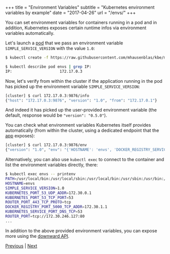 +++
title = "Environment Variables"
subtitle = "Kubernetes environment variables by example"
date = "2017-04-26"
url = "/envs/"
+++

You can set environment variables for containers running in a pod and in
addition, Kubernetes exposes certain runtime infos via environment variables
automatically.

Let's launch a [pod](https://github.com/mhausenblas/kbe/blob/master/specs/envs/pod.yaml)
that we pass an environment variable `SIMPLE_SERVICE_VERSION` with the value `1.0`:

```bash
$ kubectl create -f https://raw.githubusercontent.com/mhausenblas/kbe/master/specs/envs/pod.yaml

$ kubectl describe pod envs | grep IP:
IP:                     172.17.0.3
```

Now, let's verify from within the cluster if the application running in the pod
has picked up the environment variable `SIMPLE_SERVICE_VERSION`:

```bash
[cluster] $ curl 172.17.0.3:9876/info
{"host": "172.17.0.3:9876", "version": "1.0", "from": "172.17.0.1"}
```

And indeed it has picked up the user-provided environment variable (the default,
response would be `"version": "0.5.0"`).

You can check what environment variables Kubernetes itself provides automatically
(from within the cluster, using a dedicated endpoint that the [app](https://github.com/mhausenblas/simpleservice)
exposes):

```bash
[cluster] $ curl 172.17.0.3:9876/env
{"version": "1.0", "env": "{'HOSTNAME': 'envs', 'DOCKER_REGISTRY_SERVICE_PORT': '5000', 'KUBERNETES_PORT_443_TCP_ADDR': '172.30.0.1', 'ROUTER_PORT_80_TCP_PROTO': 'tcp', 'KUBERNETES_PORT_53_UDP_PROTO': 'udp', 'ROUTER_SERVICE_HOST': '172.30.246.127', 'ROUTER_PORT_1936_TCP_PROTO': 'tcp', 'KUBERNETES_SERVICE_PORT_DNS': '53', 'DOCKER_REGISTRY_PORT_5000_TCP_PORT': '5000', 'PATH': '/usr/local/bin:/usr/local/sbin:/usr/local/bin:/usr/sbin:/usr/bin:/sbin:/bin', 'ROUTER_SERVICE_PORT_443_TCP': '443', 'KUBERNETES_PORT_53_TCP': 'tcp://172.30.0.1:53', 'KUBERNETES_SERVICE_PORT': '443', 'ROUTER_PORT_80_TCP_ADDR': '172.30.246.127', 'LANG': 'C.UTF-8', 'KUBERNETES_PORT_53_TCP_ADDR': '172.30.0.1', 'PYTHON_VERSION': '2.7.13', 'KUBERNETES_SERVICE_HOST': '172.30.0.1', 'PYTHON_PIP_VERSION': '9.0.1', 'DOCKER_REGISTRY_PORT_5000_TCP_PROTO': 'tcp', 'REFRESHED_AT': '2017-04-24T13:50', 'ROUTER_PORT_1936_TCP': 'tcp://172.30.246.127:1936', 'KUBERNETES_PORT_53_TCP_PROTO': 'tcp', 'KUBERNETES_PORT_53_TCP_PORT': '53', 'HOME': '/root', 'DOCKER_REGISTRY_SERVICE_HOST': '172.30.1.1', 'GPG_KEY': 'C01E1CAD5EA2C4F0B8E3571504C367C218ADD4FF', 'ROUTER_SERVICE_PORT_80_TCP': '80', 'ROUTER_PORT_443_TCP_ADDR': '172.30.246.127', 'ROUTER_PORT_1936_TCP_ADDR': '172.30.246.127', 'ROUTER_SERVICE_PORT': '80', 'ROUTER_PORT_443_TCP_PORT': '443', 'KUBERNETES_SERVICE_PORT_DNS_TCP': '53', 'KUBERNETES_PORT_53_UDP_ADDR': '172.30.0.1', 'KUBERNETES_PORT_53_UDP': 'udp://172.30.0.1:53', 'KUBERNETES_PORT': 'tcp://172.30.0.1:443', 'ROUTER_PORT_1936_TCP_PORT': '1936', 'ROUTER_PORT_80_TCP': 'tcp://172.30.246.127:80', 'KUBERNETES_SERVICE_PORT_HTTPS': '443', 'KUBERNETES_PORT_53_UDP_PORT': '53', 'ROUTER_PORT_80_TCP_PORT': '80', 'ROUTER_PORT': 'tcp://172.30.246.127:80', 'ROUTER_PORT_443_TCP': 'tcp://172.30.246.127:443', 'SIMPLE_SERVICE_VERSION': '1.0', 'ROUTER_PORT_443_TCP_PROTO': 'tcp', 'KUBERNETES_PORT_443_TCP': 'tcp://172.30.0.1:443', 'DOCKER_REGISTRY_PORT_5000_TCP': 'tcp://172.30.1.1:5000', 'DOCKER_REGISTRY_PORT': 'tcp://172.30.1.1:5000', 'KUBERNETES_PORT_443_TCP_PORT': '443', 'ROUTER_SERVICE_PORT_1936_TCP': '1936', 'DOCKER_REGISTRY_PORT_5000_TCP_ADDR': '172.30.1.1', 'DOCKER_REGISTRY_SERVICE_PORT_5000_TCP': '5000', 'KUBERNETES_PORT_443_TCP_PROTO': 'tcp'}"}
```

Alternatively, you can also use `kubectl exec` to connect to the container and list the
environment variables directly, there:

```bash
$ kubectl exec envs -- printenv
PATH=/usr/local/bin:/usr/local/sbin:/usr/local/bin:/usr/sbin:/usr/bin:/sbin:/bin
HOSTNAME=envs
SIMPLE_SERVICE_VERSION=1.0
KUBERNETES_PORT_53_UDP_ADDR=172.30.0.1
KUBERNETES_PORT_53_TCP_PORT=53
ROUTER_PORT_443_TCP_PROTO=tcp
DOCKER_REGISTRY_PORT_5000_TCP_ADDR=172.30.1.1
KUBERNETES_SERVICE_PORT_DNS_TCP=53
ROUTER_PORT=tcp://172.30.246.127:80
...
```

In addition to the above provided environment variables, you can expose more using
the [downward API](https://kubernetes.io/docs/user-guide/downward-api/).

[Previous](/healthz) | [Next](/ns)
